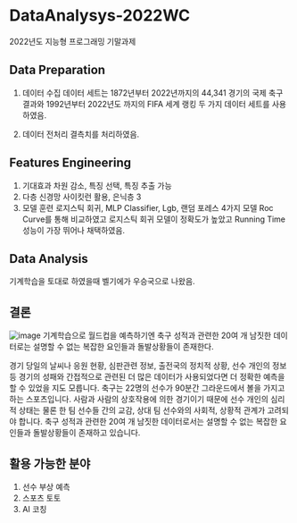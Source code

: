 # DataAnalysys-2022WC
2022년도 지능형 프로그래밍 기말과제


## Data Preparation

1. 데이터 수집
    데이터 세트는 1872년부터 2022년까지의 44,341 경기의 국제 축구 결과와 1992년부터 2022년도 까지의 FIFA 세계 랭킹 두 가지 데이터 세트를 사용하였음.

2. 데이터 전처리
    결측치를 처리하였음.
   
## Features Engineering

1. 기대효과
   차원 감소, 특징 선택, 특징 추출 가능
2. 다층 신경망
   사이킷런 활용, 은닉층 3
3. 모델 훈련
   로지스틱 회귀, MLP Classifier, Lgb, 랜덤 포레스 4가지 모델 Roc Curve를 통해 비교하였고 로지스틱 회귀 모델이 정확도가 높았고 Running Time 성능이 가장 뛰어나 채택하였음.
   
## Data Analysis
기계학습을 토대로 하였을때 벨기에가 우승국으로 나왔음.

## 결론 

![image](https://github.com/yoohwanihn/DataAnalysis-2022WC/assets/73772238/ebb9d46d-7d3d-4679-a1b0-b9262584adaa)
기계학습으로 월드컵을 예측하기엔
축구 성적과 관련한 20여 개 남짓한 데이터로는 설명할 수 없는 복잡한 요인들과 돌발상황들이 존재한다.

경기 당일의 날씨나 응원 현황, 심판관련 정보, 출전국의 정치적 상황, 선수 개인의 정보 등 경기의 성패와 간접적으로 관련된 더 많은 데이터가 사용되었다면 더 정확한 예측을 할 수 있었을 지도 모릅니다.
축구는 22명의 선수가 90분간 그라운드에서 볼을 가지고 하는 스포츠입니다. 사람과 사람의 상호작용에 의한 경기이기 때문에 선수 개인의 심리적 상태는 물론 한 팀 선수들 간의 교감, 상대 팀 선수와의 사회적, 상황적 관계가 고려되야 합니다. 축구 성적과 관련한 20여 개 남짓한 데이터로서는 설명할 수 없는 복잡한 요인들과 돌발상황들이 존재하고 있습니다.

## 활용 가능한 분야

1. 선수 부상 예측
2. 스포츠 토토
3. AI 코칭
